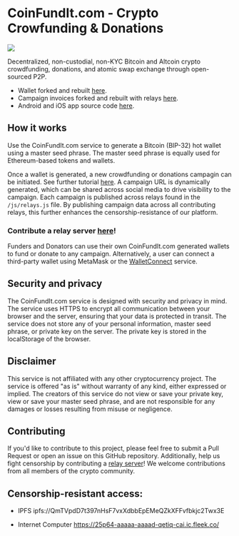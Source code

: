 # CoinFundIt.com - Crypto Crowfunding & Donations

<img src="https://coinfundit.com/images/CFI-featured.png">

Decentralized, non-custodial, non-KYC Bitcoin and Altcoin crypto crowdfunding, donations, and atomic swap exchange through open-sourced P2P.

- Wallet forked and rebuilt <a href="https://github.com/CoinFundIt/wallet">here</a>.
- Campaign invoices forked and rebuilt with relays <a href="https://github.com/CoinFundIt/backend_invoices">here</a>.
- Android and iOS app source code <a href="https://github.com/CoinFundIt/cfi-app/tree/flutterflow">here</a>.

## How it works
Use the CoinFundIt.com service to generate a Bitcoin (BIP-32) hot wallet using a master seed phrase. The master seed phrase is equally used for Ethereum-based tokens and wallets.

Once a wallet is generated, a new crowdfunding or donations campagin can be initiated. See further tutorial <a href="https://coinfundit.com/how/">here</a>. A campaign URL is dynamically generated, which can be shared across social media to drive visibility to the campaign. Each campaign is published across relays found in the `/js/relays.js` file. By publishing campaign data across all contributing relays, this further enhances the censorship-resistance of our platform. 

### Contribute a relay server <a href="https://github.com/CoinFundIt/backend_invoices">here</a>!

Funders and Donators can use their own CoinFundIt.com generated wallets to fund or donate to any campaign. Alternatively, a user can connect a third-party wallet using MetaMask or the <a href="https://walletconnect.com/">WalletConnect</a> service.

## Security and privacy
The CoinFundIt.com service is designed with security and privacy in mind. The service uses HTTPS to encrypt all communication between your browser and the server, ensuring that your data is protected in transit. The service does not store any of your personal information, master seed phrase, or private key on the server. The private key is stored in the localStorage of the browser.

## Disclaimer
This service is not affiliated with any other cryptocurrency project. The service is offered "as is" without warranty of any kind, either expressed or implied. The creators of this service do not view or save your private key, view or save your master seed phrase, and are not responsible for any damages or losses resulting from misuse or negligence.

## Contributing
If you'd like to contribute to this project, please feel free to submit a Pull Request or open an issue on this GitHub repository. Additionally, help us fight censorship by contributing a <a href="https://github.com/CoinFundIt/backend_invoices">relay server</a>! We welcome contributions from all members of the crypto community.

## Censorship-resistant access: 

- IPFS
ipfs://QmTVpdD7t397nHsF7vxXdbbEpEMeQZkXFFvfbkjc2Twx3E

- Internet Computer
https://25p64-aaaaa-aaaad-qetiq-cai.ic.fleek.co/
